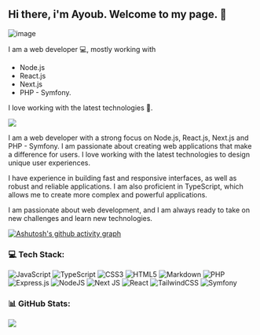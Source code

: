 ## Hi there, i'm Ayoub. Welcome to my page. 👋

![image](https://github.com/ioayoub/ioayoub/assets/66207978/b3a99f8d-d801-4d2c-b2a9-c572a2a8f678)

I am a web developer 💻, mostly working with 
- Node.js
- React.js
- Next.js
- PHP - Symfony.

I love working with the latest technologies 🚀.

<img src="https://github-readme-stats.vercel.app/api/top-langs/?username=ioayoub&theme=dark&hide_border=false&include_all_commits=false&count_private=false&layout=compact" style="float:center;">


I am a web developer with a strong focus on Node.js, React.js, Next.js and PHP - Symfony. I am passionate about creating web applications that make a difference for users. I love working with the latest technologies to design unique user experiences.

I have experience in building fast and responsive interfaces, as well as robust and reliable applications. I am also proficient in TypeScript, which allows me to create more complex and powerful applications.

I am passionate about web development, and I am always ready to take on new challenges and learn new technologies.

[![Ashutosh's github activity graph](https://github-readme-activity-graph.vercel.app/graph?username=ioayoub&bg_color=000&color=f9ce5c&line=f9ce5c&point=f9ce5c&area=true&hide_border=true)](https://github.com/ashutosh00710/github-readme-activity-graph)

### 💻 Tech Stack:
![JavaScript](https://img.shields.io/badge/javascript-%23323330.svg?style=for-the-badge&logo=javascript&logoColor=%23F7DF1E) ![TypeScript](https://img.shields.io/badge/typescript-%23007ACC.svg?style=for-the-badge&logo=typescript&logoColor=white) ![CSS3](https://img.shields.io/badge/css3-%231572B6.svg?style=for-the-badge&logo=css3&logoColor=white) ![HTML5](https://img.shields.io/badge/html5-%23E34F26.svg?style=for-the-badge&logo=html5&logoColor=white) ![Markdown](https://img.shields.io/badge/markdown-%23000000.svg?style=for-the-badge&logo=markdown&logoColor=white) ![PHP](https://img.shields.io/badge/php-%23777BB4.svg?style=for-the-badge&logo=php&logoColor=white) ![Express.js](https://img.shields.io/badge/express.js-%23404d59.svg?style=for-the-badge&logo=express&logoColor=%2361DAFB) ![NodeJS](https://img.shields.io/badge/node.js-6DA55F?style=for-the-badge&logo=node.js&logoColor=white) ![Next JS](https://img.shields.io/badge/Next-black?style=for-the-badge&logo=next.js&logoColor=white) ![React](https://img.shields.io/badge/react-%2320232a.svg?style=for-the-badge&logo=react&logoColor=%2361DAFB) ![TailwindCSS](https://img.shields.io/badge/tailwindcss-%2338B2AC.svg?style=for-the-badge&logo=tailwind-css&logoColor=white) ![Symfony](https://img.shields.io/badge/symfony-%23000000.svg?style=for-the-badge&logo=symfony&logoColor=white) 

### 📊 GitHub Stats:

![](https://github-readme-streak-stats.herokuapp.com/?user=ioayoub&theme=dark&hide_border=false)<br/>
